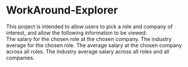 # WorkAround-Explorer
This project is intended to allow users to pick a role and company of interest, and allow the following information to be viewed:  
  The salary for the chosen role at the chosen company.
  The industry average for the chosen role.
  The average salary at the chosen company across all roles.
  The industry average salary across all roles and all companies.
